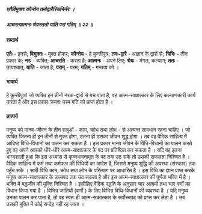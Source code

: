 ##### एतैर्विमुक्तः कौन्तेय तमोद्वारैस्त्रिभिर्नरः ।
##### आचरत्यात्मनः श्रेयस्ततो याति परां गतिम् ॥ २२ ॥

#### शब्दार्थ

**एतैः** - इनसे; **विमुक्तः** - मुक्त होकर; **कौन्तेय** - हे कुन्तीपुत्र; **तमः-द्वारै** - अज्ञान के द्वारों से; **त्रिभिः** - तीन प्रकार के; **नरः** - व्यक्ति; **आचरति** - करता है; **आत्मनः** - अपने लिए; **श्रेयः** - मंगल, कल्याण; **ततः** - तत्पश्चात्; **याति** - जाता है; **पराम्** - परम; **गतिम्** - गन्तव्य को ।

#### भावार्थ

हे कुन्तीपुत्र! जो व्यक्ति इन तीनों नरक-द्वारों से बच पाता है, वह आत्म-साक्षात्कार के लिए कल्याणकारी कार्य करता है और इस प्रकार क्रमशः परम गति को प्राप्त होता है ।

#### तात्पर्य

मनुष्य को मानव-जीवन के तीन शत्रुओं - काम, क्रोध तथा लोभ - से अत्यन्त सावधान रहना चाहिए । जो व्यक्ति जितना ही इन तीनों से मुक्त होगा, उतना ही उसका जीवन शुद्ध होगा । तब वह वैदिक साहित्य में आदिष्ट विधि-विधानों का पालन कर सकता है । इस प्रकार मानव जीवन के विधि-विधानों का पालन करते हुए वह अपने आपको धीरे-धीरे आत्म-साक्षात्कार के पद पर प्रतिष्ठित कर सकता है । यदि वह इतना भाग्यशाली हुआ कि इस अभ्यास से कृष्णभावनामृत के पद तक उठ सके तो उसकी सफलता निश्चित है । वैदिक साहित्य में कर्म तथा कर्मफल की विधियों का आदेश है, जिससे मनुष्य शुद्धि की अवस्था (संस्कार) तक पहुँच सके । सारी विधि काम, क्रोध तथा लोभ के परित्याग पर आधारित है । इस विधि का ज्ञान प्राप्त करके मनुष्य आत्म-साक्षात्कार के उच्चपद तक उठ सकता है और इस आत्म-साक्षात्कार की पूर्णता भक्ति में है । भक्ति में बद्धजीव की मुक्ति निश्चित है । इसीलिए वैदिक पद्धति के अनुसार चार आश्रमों तथा चार वर्णों का विधान किया गया है । विभिन्न जातियों (वर्णो`) के लिए विभिन्न विधि-विधानों की व्यवस्था है । यदि मनुष्य उनका पालन कर पाता है, तो वह स्वतः ही आत्म-साक्षात्कार के सर्वोच्चपद को प्राप्त कर लेता है । तब उसकी मुक्ति में कोई सन्देह नहीं रह जाता ।